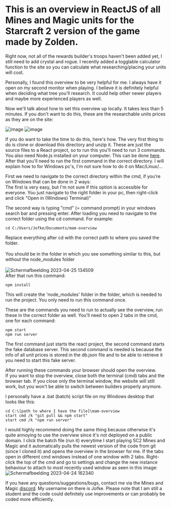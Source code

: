 # This is an overview in ReactJS of all Mines and Magic units for the Starcraft 2 version of the game made by Zolden.

Right now, not all of the rewards builder's troops haven't been added yet, I still need to add crystal and rogue.
I recently added a togglable calculator function to the site so you can calculate what researching/placing your units will cost. 

Personally, I found this overview to be very helpful for me. I always have it open on my second monitor when playing.
I believe it is definitely helpful when deciding what tree you'll research.
It could help other newer players and maybe more experienced players as well.

Now we'll talk about how to set this overview up locally.
It takes less than 5 minutes. If you don't want to do this, these are the researchable units prices as they are on the site:

![image](https://user-images.githubusercontent.com/128925439/234029413-67e748ea-2735-4fb5-a9f6-c83b829cc1b3.png)
![image](https://user-images.githubusercontent.com/128925439/234029687-115d6d93-3ef8-4120-a372-b3e496ad9ed2.png)

If you do want to take the time to do this, here's how.
The very first thing to do is clone or download this directory and unzip it.
These are just the source files to a React project, so to run this you'll need to run 3 commands. You also need Node.js installed on your computer.
This can be done [here](https://nodejs.org/en/download/).
After that you'll need to run the first command in the correct directory.
I will explain how to for Windows pc's, I'm not sure how to do it on Mac/Linux/...

First we need to navigate to the correct directory within the cmd, if you're on Windows that can be done in 2 ways:<br>
The first is very easy, but I'm not sure if this option is accessible for everyone.
You just navigate to the right folder in your pc, then right-click and click "Open in (Windows) Terminal)"

The second way is typing "cmd" (= command prompt) in your windows search bar and pressing enter.
After loading you need to navigate to the correct folder using the cd command. For example:

```
cd C:/Users/Jofke/Documents/mam-overview
```

Replace everything after cd with the correct path to where you saved the folder.<br><br>
You should be in the folder in which you see something similar to this, but without the node_modules folder <br><br>![Schermafbeelding 2023-04-25 134509](https://user-images.githubusercontent.com/128925439/234266857-b9756406-c77d-47d9-8b14-a89c6f5b2783.png)
<br>
After that run this command:  
  
```
npm install
```

This will create the 'node_modules' folder in the folder, which is needed to run the project. You only need to run this command once.

These are the commands you need to run to actually see the overview, run these in the correct folder as well.
You'll need to open 2 tabs in the cmd, one for each command:

```
npm start
npm run server
```

The first command just starts the react project, the second command starts the fake database server.
This second command is needed is because the info of all unit prices is stored in the db.json file and to be able to retrieve it you need to start this fake server.

After running these commands your browser should open the overview.<br>
If you want to stop the overview, close both the terminal (cmd) tabs and the browser tab.
If you close only the terminal window, the website will still work, but you won't be able to switch between builders properly anymore.

I personally have a .bat (batch) script file on my Windows desktop that looks like this:

```
cd C:\[path to where I have the file]\mam-overview
start cmd /k "git pull && npm start"
start cmd /k "npm run server"
```
 
I would highly recommend doing the same thing because otherwise it's quite annoying to use the overview since it's not deployed on a public domain.
I click the batch file (run it) everytime I start playing SC2 Mines and Magic and it automatically pulls the newest version of the code from git (since I cloned it) and opens the overview in the browser for me. If the tabs open in different cmd windows instead of one window with 2 tabs. Right-click the top of the cmd and go to settings and change the new instance behaviour to attach to most recently used window as seen in this image: ![Schermafbeelding 2023-04-24 162340](https://user-images.githubusercontent.com/128925439/234026539-14c88513-5fd9-41f8-b68f-599f3b82fe25.png)

If you have any questions/suggestions/bugs, contact me via the Mines and Magic [discord](https://discord.gg/qftSmBh9ex). My username on there is Jofke.
Please note that I am still a student and the code could definitely use improvements or can probably be coded more efficiently.



